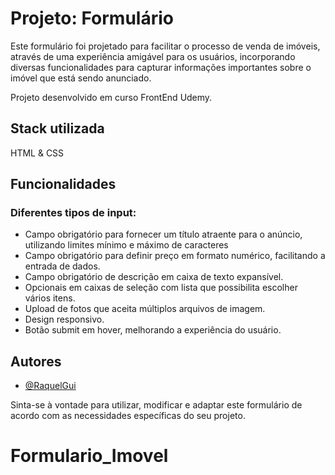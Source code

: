 
# Projeto: Formulário

Este formulário foi projetado para facilitar o processo de venda de imóveis, através de uma experiência amigável para os usuários, incorporando diversas funcionalidades para capturar informações importantes sobre o imóvel que está sendo anunciado. 

Projeto desenvolvido em curso FrontEnd Udemy. 


## Stack utilizada

HTML & CSS


## Funcionalidades

### Diferentes tipos de input:

- Campo obrigatório para fornecer um título atraente para o anúncio, utilizando limites mínimo e máximo de caracteres
- Campo obrigatório para definir preço em formato numérico, facilitando a entrada de dados.
- Campo obrigatório de descrição em caixa de texto expansível.
- Opcionais em caixas de seleção com lista que possibilita escolher vários itens.
- Upload de fotos que aceita múltiplos arquivos de imagem.
- Design responsivo.
- Botão submit em hover, melhorando a experiência do usuário.


## Autores

- [@RaquelGui](https://www.github.com/RaquelGui)

Sinta-se à vontade para utilizar, modificar e adaptar este formulário de acordo com as necessidades específicas do seu projeto. 
# Formulario_Imovel
